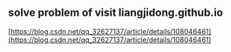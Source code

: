 ## solve problem of visit liangjidong.github.io

[https://blog.csdn.net/qq_32627137/article/details/108046461](https://blog.csdn.net/qq_32627137/article/details/108046461)
